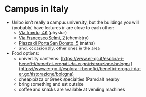 # Campus in Italy

* Unibo isn't really a campus university, but the buildings you will (probably) have lectures in are close to each other:
  * [Via Irnerio, 46](https://maps.app.goo.gl/WJm1ikeRy2BX1LpdA) (physics)
  * [Via Francesco Selmi, 2](https://maps.app.goo.gl/AcWPRWWhEwLFi2YF6) (chemistry)
  * [Piazza di Porta San Donato, 5](https://maps.app.goo.gl/2rzFZbjFcXSyLcpM6) (maths)
  * and, occasionally, other ones in the area
* Food options:
  * university canteens: [https://www.er-go.it/esplora-i-benefici/benefici-erogati-da-er.go/ristorazione/bologna](https://www.er-go.it/esplora-i-benefici/benefici-erogati-da-er.go/ristorazione/bologna)
  * cheap pizza or Greek specialties ([Pamcial](https://g.co/kgs/65E9JQV)) nearby
  * bring something and eat outside
  * coffee and snacks are available at vending machines
